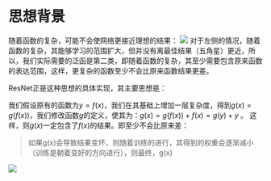 # 思想背景
随着函数的复杂，可能不会使网络更接近理想的结果：
![](Pasted%20image%2020230827173318.png)
对于左侧的情况，随着函数的复杂，其能够学习的范围扩大，但并没有离最佳结果（五角星）更近，所以，我们实际需要的泛函是第二类，即随着函数的复杂，其至少需要包含原来函数的表达范围，这样，更复杂的函数至少不会比原来函数结果更差。

ResNet正是这种思想的具体实现，其主要思想是：

我们假设原有的函数为$y = f(x)$，我们在其基础上增加一层复杂度，得到$g(x) = g(f(x))$，我们修改函数$g$的定义，使其为：$g(x) = g(f(x)) + f(x) = g(y) + y$ 。
这样，则$g(x)$一定包含了$f(x)$的结果。即至少不会比原来差：

> 如果g(x)会导致结果变坏，则随着训练的进行，其得到的权重会逐渐减小（训练是朝着变好的方向进行），则最终，g(x) 

![](Pasted%20image%2020230827175533.png)

# 